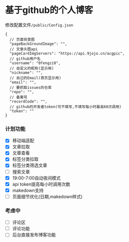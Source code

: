 # 基于github的个人博客

修改配置文件```/public/Config.json```
```json5
{
  // 页面背景图
  "pageBackGroundImage": "",
  // 文章头图api
  "pageCardImgServers": "https://api.9jojo.cn/acgpic",
  // github用户名
  "username": "0fengzi0",
  // 自定义的昵称(显示用)
  "nickname": "",
  // 自己的Email(首页显示用)
  "email": "",
  // 要抓取issues的仓库
  "repo": "",
  // 备案号
  "recordCode": "",
  // github的开发者token(可不填写,不填写每小时最高60次调用)
  "token": ""
}
```
### 计划功能
- [x] 移动端适配
- [x] 文章拉取
- [x] 文章查看
- [x] 标签分类拉取
- [x] 标签分类筛选文章
- [ ] 搜索文章
- [x] 19:00-7:00自动夜间模式
- [x] api token提高每小时调用次数
- [x] makedown支持
- [ ] 页面细节优化(日期,makedown样式) 

### 考虑中
- [ ] 评论区
- [ ] 评论功能
- [ ] 后台直接发布博客功能